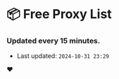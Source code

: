 # :package: Free Proxy List
### Updated every 15 minutes.

- Last updated: `2024-10-31 23:29`

:heart:
